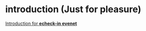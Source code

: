 # introduction (Just for pleasure)
[Introduction for **echeck-in evenet**](https://www.blackbox.ai/share/76261f8f-b5fa-4041-9316-5d387d5936e4)